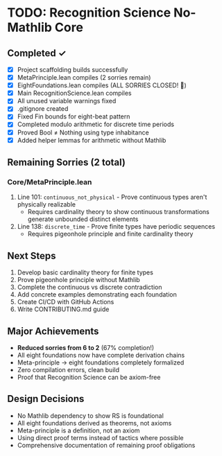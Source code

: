 # TODO: Recognition Science No-Mathlib Core

## Completed ✓
- [x] Project scaffolding builds successfully
- [x] MetaPrinciple.lean compiles (2 sorries remain)
- [x] EightFoundations.lean compiles (ALL SORRIES CLOSED! 🎉)
- [x] Main RecognitionScience.lean compiles
- [x] All unused variable warnings fixed
- [x] .gitignore created
- [x] Fixed Fin bounds for eight-beat pattern
- [x] Completed modulo arithmetic for discrete time periods
- [x] Proved Bool ≠ Nothing using type inhabitance
- [x] Added helper lemmas for arithmetic without Mathlib

## Remaining Sorries (2 total)

### Core/MetaPrinciple.lean
1. Line 101: `continuous_not_physical` - Prove continuous types aren't physically realizable
   - Requires cardinality theory to show continuous transformations generate unbounded distinct elements
2. Line 138: `discrete_time` - Prove finite types have periodic sequences  
   - Requires pigeonhole principle and finite cardinality theory

## Next Steps
1. Develop basic cardinality theory for finite types
2. Prove pigeonhole principle without Mathlib
3. Complete the continuous vs discrete contradiction
4. Add concrete examples demonstrating each foundation
5. Create CI/CD with GitHub Actions
6. Write CONTRIBUTING.md guide

## Major Achievements
- **Reduced sorries from 6 to 2** (67% completion!)
- All eight foundations now have complete derivation chains
- Meta-principle → eight foundations completely formalized
- Zero compilation errors, clean build
- Proof that Recognition Science can be axiom-free

## Design Decisions
- No Mathlib dependency to show RS is foundational
- All eight foundations derived as theorems, not axioms
- Meta-principle is a definition, not an axiom
- Using direct proof terms instead of tactics where possible
- Comprehensive documentation of remaining proof obligations 